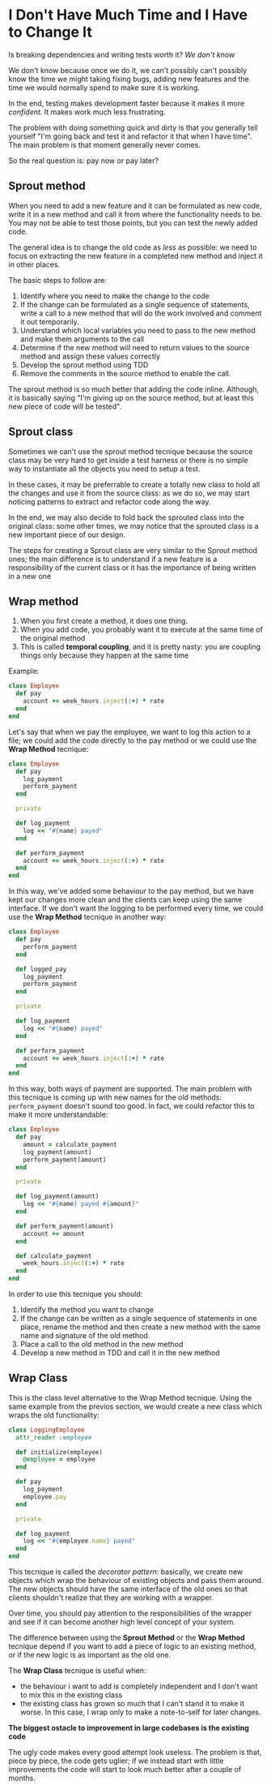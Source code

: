 # I Don't Have Much Time and I Have to Change It

Is breaking dependencies and writing tests worth it? *We don't know*

We don't know because once we do it, we can't possibly can't possibly know the
time we might taking fixing bugs, adding new features and the time we would
normally spend to make sure it is working.

In the end, testing makes development faster because it makes it more
*confident*.  It makes work much less frustrating.

The problem with doing something quick and dirty is that you generally tell
yourself "I'm going back and test it and refactor it that when I have time".
The main problem is that moment generally never comes.

So the real question is: pay now or pay later?

## Sprout method

When you need to add a new feature and it can be formulated as new code, write
it in a new method and call it from where the functionality needs to be. You may
not be able to test those points, but you can test the newly added code.

The general idea is to change the old code as _less_ as possible: we need to
focus on extracting the new feature in a completed new method and inject it in
other places.

The basic steps to follow are:

1. Identify where you need to make the change to the code
2. If the change can be formulated as a single sequence of statements, write a
   call to a new method that will do the work involved and comment it out
   temporarily.
3. Understand which local variables you need to pass to the new method and make
   them arguments to the call
4. Determine if the new method will need to return values to the source method
   and assign these values correctly
5. Develop the sprout method using TDD
6. Remove the comments in the source method to enable the call.

The sprout method is so much better that adding the code inline. Although, it is
basically saying "I'm giving up on the source method, but at least this new
piece of code will be tested".

## Sprout class

Sometimes we can't use the sprout method tecnique because the source class may
be very hard to get inside a test harness or there is no simple way to
instantiate all the objects you need to setup a test.

In these cases, it may be preferrable to create a totally new class to hold all
the changes and use it from the source class: as we do so, we may start noticing
patterns to extract and refactor code along the way.

In the end, we may also decide to fold back the sprouted class into the original
class: some other times, we may notice that the sprouted class is a new
important piece of our design.

The steps for creating a Sprout class are very similar to the Sprout method
ones; the main difference is to understand if a new feature is a responsibility
of the current class or it has the importance of being written in a new one

## Wrap method

1. When you first create a method, it does one thing.
2. When you add code, you probably want it to execute at the same time of the
   original method
3. This is called **temporal coupling**, and it is pretty nasty: you are
   coupling things only because they happen at the same time

Example:

```ruby
class Employee
  def pay
    account += week_hours.inject(:+) * rate
  end
end
```

Let's say that when we pay the employee, we want to log this action to a file;
we could add the code directly to the pay method or we could use the **Wrap
Method** tecnique:

```ruby
class Employee
  def pay
    log_payment
    perform_payment
  end

  private

  def log_payment
    log << "#{name} payed"
  end

  def perform_payment
    account += week_hours.inject(:+) * rate
  end
end
```

In this way, we've added some behaviour to the pay method, but we have kept our
changes more clean and the clients can keep using the same interface. If we
don't want the logging to be performed every time, we could use the **Wrap
Method** tecnique in another way:

```ruby
class Employee
  def pay
    perform_payment
  end

  def logged_pay
    log_payment
    perform_payment
  end

  private

  def log_payment
    log << "#{name} payed"
  end

  def perform_payment
    account += week_hours.inject(:+) * rate
  end
end
```

In this way, both ways of payment are supported. The main problem with this
tecnique is coming up with new names for the old methods: `perform_payment`
doesn't sound too good. In fact, we could refactor this to make it more
understandable:

```ruby
class Employee
  def pay
    amount = calculate_payment
    log_payment(amount)
    perform_payment(amount)
  end

  private

  def log_payment(amount)
    log << "#{name} payed #{amount}"
  end

  def perform_payment(amount)
    account += amount
  end

  def calculate_payment
    week_hours.inject(:+) * rate
  end
end
```

In order to use this tecnique you should:

1. Identify the method you want to change
2. If the change can be written as a single sequence of statements in one place,
   rename the method and then create a new method with the same name and
   signature of the old method.
3. Place a call to the old method in the new method
4. Develop a new method in TDD and call it in the new method

## Wrap Class

This is the class level alternative to the Wrap Method tecnique. Using the same
example from the previos section, we would create a new class which wraps the
old functionality:

```ruby
class LoggingEmployee
  attr_reader :employee

  def initialize(employee)
    @employee = employee
  end

  def pay
    log_payment
    employee.pay
  end

  private

  def log_payment
    log << "#{employee.name} payed"
  end
end
```

This tecnique is called the *decorator pattern*: basically, we create new
objects which wrap the behaviour of existing objects and pass them around. The
new objects should have the same interface of the old ones so that clients
shouldn't realize that they are working with a wrapper.

Over time, you should pay attention to the responsibilities of the wrapper and
see if it can become another high level concept of your system.

The difference between using the **Sprout Method** or the **Wrap Method**
tecnique depend if you want to add a piece of logic to an existing method, or if
the new logic is as important as the old one.

The **Wrap Class** tecnique is useful when:

* the behaviour i want to add is completely independent and I don't want to mix
  this in the existing class
* the existing class has grown so much that I can't stand it to make it worse.
  In this case, I wrap only to make a note-to-self for later changes.

**The biggest ostacle to improvement in large codebases is the existing code**

The ugly code makes every good attempt look useless. The problem is that, piece
by piece, the code gets uglier; if we instead start with little improvements the
code will start to look much better after a couple of months.

